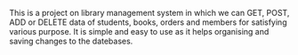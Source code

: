 This is a project on library management system in which we can GET, POST, ADD or DELETE data of students, books, orders and members for satisfying various purpose. 
It is simple and easy to use as it helps organising and saving changes to the datebases. 
